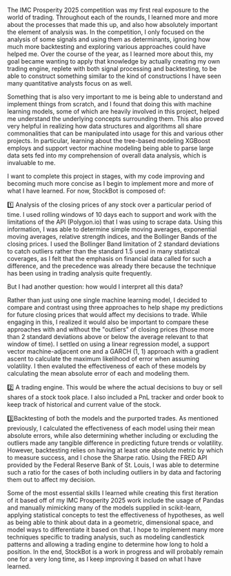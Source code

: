 The IMC Prosperity 2025 competition was my first real exposure to the world of trading. Throughout each of the rounds, I learned more and more about the processes that made this up, and also how absolutely important the element of analysis was. In the competition, I only focused on the analysis of some signals and using them as determinants, ignoring how much more backtesting and exploring various approaches could have helped me. Over the course of the year, as I learned more about this, my goal became wanting to apply that knowledge by actually creating my own trading engine, replete with both signal processing and backtesting, to be able to construct something similar to the kind of constructions I have seen many quantitative analysts focus on as well.

Something that is also very important to me is being able to understand and implement things from scratch, and I found that doing this with machine learning models, some of which are heavily involved in this project, helped me understand the underlying concepts surrounding them. This also proved very helpful in realizing how data structures and algorithms all share commonalities that can be manipulated into usage for this and various other projects. In particular, learning about the tree-based modeling XGBoost employs and support vector machine modeling being able to parse large data sets fed into my comprehension of overall data analysis, which is invaluable to me.

I want to complete this project in stages, with my code improving and becoming much more concise as I begin to implement more and more of what I have learned. For now, StockBot is composed of:

1️⃣ Analysis of the closing prices of any stock over a particular period of time. I used rolling windows of 10 days each to support and work with the limitations of the API (Polygon.io) that I was using to scrape data. Using this information, I was able to determine simple moving averages, exponential moving averages, relative strength indices, and the Bollinger Bands of the closing prices. I used the Bollinger Band limitation of 2 standard deviations to catch outliers rather than the standard 1.5 used in many statistcal coverages, as I felt that the emphasis on financial data called for such a difference, and the precedence was already there because the technique has been using in trading analysis quite frequently. 

But I had another question: how would I interpret all this data?

Rather than just using one single machine learning model, I decided to compare and contrast using three approaches to help shape my predictions for future closing prices that would affect my decisions to trade. While engaging in this, I realized it would also be important to compare these approaches with and without the "outliers" of closing prices (those more than 2 standard deviations above or below the average relevant to that window of time). I settled on using a linear regression model, a support vector machine-adjacent one and a GARCH (1, 1) approach with a gradient ascent to calculate the maximum likelihood of error when assuming volatility. I then evaluted the effectiveness of each of these models by calculating the mean absolute error of each and modeling them. 

2️⃣ A trading engine. This would be where the actual decisions to buy or sell shares of a stock took place. I also included a PnL tracker and order book to keep track of historical and current value of the stock.

3️⃣Backtesting of both the models and the purported trades. As mentioned previously, I calculated the effectiveness of each model using their mean absolute errors, while also determining whether including or excluding the outliers made any tangible difference in predicting future trends or volatility. However, backtesting relies on having at least one absolute metric by which to measure success, and I chose the Sharpe ratio. Using the FRED API provided by the Federal Reserve Bank of St. Louis, I was able to determine such a ratio for the cases of both including outliers in by data and factoring them out to affect my decision.

Some of the most essential skills I learned while creating this first iteration of it based off of my IMC Prosperity 2025 work include the usage of Pandas and manually mimicking many of the models supplied in scikit-learn, applying statistical concepts to test the effectiveness of hypotheses, as well as being able to think about data in a geometric, dimensional space, and model ways to differentiate it based on that. I hope to implement many more techniques specific to trading analysis, such as modeling candlestick patterns and allowing a trading engine to determine how long to hold a position. In the end, StockBot is a work in progress and will probably remain one for a very long time, as I keep improving it based on what I have learned.
